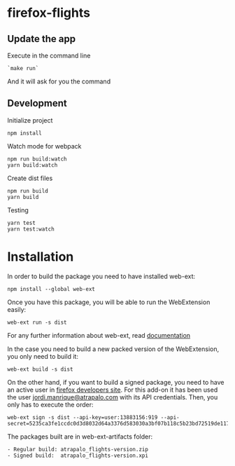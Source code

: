 # firefox-flights

## Update the app

Execute in the command line 

    `make run`
    
And it will ask for you the command 

## Development

Initialize project

    npm install

Watch mode for webpack

    npm run build:watch
    yarn build:watch
    
Create dist files

    npm run build
    yarn build
    
Testing
    
    yarn test
    yarn test:watch
    
# Installation


In order to build the package you need to have installed web-ext:

    npm install --global web-ext

Once you have this package, you will be able to run the WebExtension easily:

    web-ext run -s dist

For any further information about web-ext, read [documentation](https://developer.mozilla.org/en-US/Add-ons/WebExtensions/web-ext_command_reference)


In the case you need to build a new packed version of the WebExtension, you only need to build it:

    web-ext build -s dist

On the other hand, if you want to build a signed package, you need to have an active user in [firefox developers site](https://addons.mozilla.org/es/developers/).
For this add-on it has been used the user jordi.manrique@atrapalo.com with its API credentials. Then, you only has to execute the order:

    web-ext sign -s dist --api-key=user:13883156:919 --api-secret=5235ca3fe1ccdc0d3d8032d64a3376d583030a3bf07b118c5b23bd72519de117
    
    
The packages built are in web-ext-artifacts folder:

    - Regular build: atrapalo_flights-version.zip
    - Signed build:  atrapalo_flights-version.xpi
